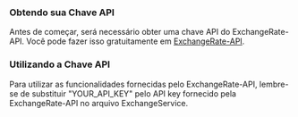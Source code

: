 ### Obtendo sua Chave API

Antes de começar, será necessário obter uma chave API do ExchangeRate-API. Você pode fazer isso gratuitamente em [ExchangeRate-API](https://www.exchangerate-api.com/).

### Utilizando a Chave API

Para utilizar as funcionalidades fornecidas pelo ExchangeRate-API, lembre-se de substituir "YOUR_API_KEY" pelo API key fornecido pela ExchangeRate-API no arquivo ExchangeService.
